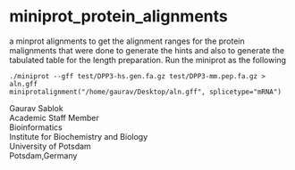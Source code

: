 # miniprot_protein_alignments
a minprot alignments to get the alignment ranges for the protein malignments that were done to generate the hints and also to generate the tabulated table for the length preparation. Run the miniprot as the following 

```
./miniprot --gff test/DPP3-hs.gen.fa.gz test/DPP3-mm.pep.fa.gz > aln.gff 
miniprotalignment("/home/gaurav/Desktop/aln.gff", splicetype="mRNA")
```
Gaurav Sablok \
Academic Staff Member \
Bioinformatics \
Institute for Biochemistry and Biology \
University of Potsdam \
Potsdam,Germany

